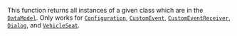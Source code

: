 This function returns all instances of a given class which are in the
[`DataModel`](https://create.roblox.com/docs/reference/engine/classes/DataModel). Only works for [`Configuration`](https://create.roblox.com/docs/reference/engine/classes/Configuration),
[`CustomEvent`](https://create.roblox.com/docs/reference/engine/classes/CustomEvent), [`CustomEventReceiver`](https://create.roblox.com/docs/reference/engine/classes/CustomEventReceiver), [`Dialog`](https://create.roblox.com/docs/reference/engine/classes/Dialog), and
[`VehicleSeat`](https://create.roblox.com/docs/reference/engine/classes/VehicleSeat).